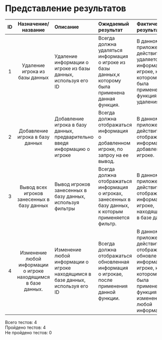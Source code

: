 # Представление результатов

| ID | Назначение/название | Описание | Ожидаемый результат | Фактический результат | Оценка |
|:---:|:---:|:---|:---|:---|:---|
|1|Удаление игрока из базы данных|Удаление информации о игроке из базы данных, используя его ID|Всегда должна удаляться информация о игроке из базы данных,к которому была применена данная функция.|В данном приложении действительно удаляется информация о игроке, к которому была применена функция удаления.|passed|
|2|Добавление игрока в базу данных|Добавление игрока в базу данных, предварительно введя информацию о игроке|Всегда должна отображаться информация о добавленном игроке, по запроу на ее вывод.|В данном приложении действительно отображаться информация о добавленном игроке.|passed|
|3|Вывод всех игроков занесенных в базу данных|Вывод игроков занесенных в базу данных, используя фильтры|Всегда должна отображаться информация о игроках, занесенных в базу данных, к которым применяется фильтр.|В данном приложении действительно отображаться информация о игроке, находящихся в базе данных.|passed|
|4|Изменение любой информации о игроке находящимся в базе данных.|Изменение любой информации о игроке находящимся в базе данных, используя его ID|Всегда должна отображаться обновленная информация о игрокае, после применения данной функции.|В данном приложении действительно отображается обновленная информация о игроке, к которому была применена функция изменения любой информации.|passed|
 
Всего тестов: 4   
Пройдено тестов: 4   
Не пройдено тестов: 0
 

